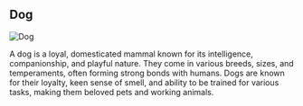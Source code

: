 <!-- title -->
## Dog

<!-- image -->
![Dog](https://1.bp.blogspot.com/-sNMzt5B_434/UqRMeJqTFXI/AAAAAAAAWy8/S1HlRlOLQ2w/s1600/cute-puppy-298302.jpg)

<!-- description -->
A dog is a loyal, domesticated mammal known for its intelligence, companionship, and playful nature. They come in various breeds, sizes, and temperaments, often forming strong bonds with humans. Dogs are known for their loyalty, keen sense of smell, and ability to be trained for various tasks, making them beloved pets and working animals.